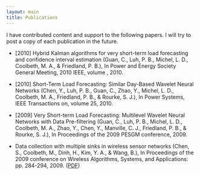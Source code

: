 ```yaml
---
layout: main
title: Publications
---
```


I have contributed content and support to the following papers. I will try to
post a copy of each publication in the future.

- [2010] Hybrid Kalman algorithms for very short-term load forecasting and
  confidence interval estimation (Guan, C., Luh, P. B., Michel, L. D., Coolbeth, M. A.,
  & Friedland, P. B.), In Power and Energy Society General Meeting, 2010 IEEE,
  volume , 2010.

- [2010] Short-Term Load Forecasting: Similar Day-Based Wavelet Neural Networks
  (Chen, Y., Luh, P. B., Guan, C., Zhao, Y., Michel, L. D., Coolbeth, M. A., 
  Friedland, P. B., & Rourke, S. J.), In Power Systems, IEEE Transactions on, volume 25, 2010.

- [2009] Very Short-term Load Forecasting: Multilevel Wavelet Neural Networks
  with Data Pre-filtering (Guan, C., Luh, P. B., Michel, L. D., Coolbeth, M. A.,
  Zhao, Y., Chen, Y., Manville, C. J., Friedland, P. B., & Rourke, S. J.),
  In Proceedings of the 2009 PESGM conference, 2009.

- Data collection with multiple sinks in wireless sensor networks (Chen, S.,
  Coolbeth, M., Dinh, H., Kim, Y. A., & Wang, B.), In Proceedings
  of the 2009 conference on Wireless Algorithms, Systems, and Applications:
  pp. 284-294, 2009.  ([PDF](/papers/data-collection.pdf))


